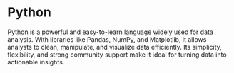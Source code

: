 # Python
Python is a powerful and easy-to-learn language widely used for data analysis. With libraries like Pandas, NumPy, and Matplotlib, it allows analysts to clean, manipulate, and visualize data efficiently. Its simplicity, flexibility, and strong community support make it ideal for turning data into actionable insights.
